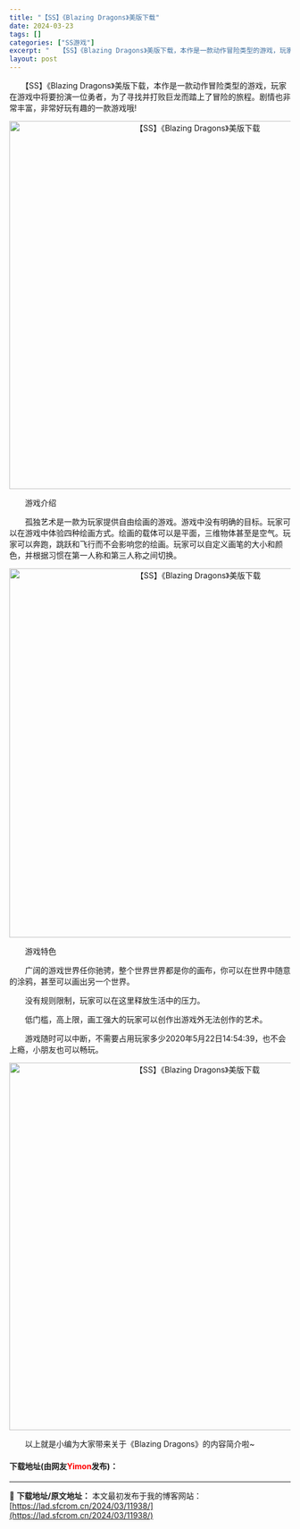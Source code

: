 ```yaml
---
title: "【SS】《Blazing Dragons》美版下载"
date: 2024-03-23
tags: []
categories: ["SS游戏"]
excerpt: "　　【SS】《Blazing Dragons》美版下载，本作是一款动作冒险类型的游戏，玩家在游戏中将要扮演一位勇者，为了寻找并打败巨龙而踏上了冒险的旅程。剧情也非常丰富，非常好玩有趣的一款游戏哦! 　　游戏介绍 　　孤独艺术是一款为玩家提供自由绘画的游戏。游戏中没有明确的目标。玩家可以在游戏中体验四&hellip;"
layout: post
---
```


 <p>　　【SS】《Blazing Dragons》美版下载，本作是一款动作冒险类型的游戏，玩家在游戏中将要扮演一位勇者，为了寻找并打败巨龙而踏上了冒险的旅程。剧情也非常丰富，非常好玩有趣的一款游戏哦!</p> <p align="center"><img align="" border="0" src="https://lad.sfcrom.cn/wp-content/uploads/2024/03/20240323_65fefb7051632.png" width="659" alt="【SS】《Blazing Dragons》美版下载" /></p> <p>　　游戏介绍</p> <p>　　孤独艺术是一款为玩家提供自由绘画的游戏。游戏中没有明确的目标。玩家可以在游戏中体验四种绘画方式。绘画的载体可以是平面，三维物体甚至是空气。玩家可以奔跑，跳跃和飞行而不会影响您的绘画。玩家可以自定义画笔的大小和颜色，并根据习惯在第一人称和第三人称之间切换。</p> <p align="center"><img align="" border="0" src="https://lad.sfcrom.cn/wp-content/uploads/2024/03/20240323_65fefb70f3859.png" width="661" alt="【SS】《Blazing Dragons》美版下载" /></p> <p>　　游戏特色</p> <p>　　广阔的游戏世界任你驰骋，整个世界世界都是你的画布，你可以在世界中随意的涂鸦，甚至可以画出另一个世界。</p> <p>　　没有规则限制，玩家可以在这里释放生活中的压力。</p> <p>　　低门槛，高上限，画工强大的玩家可以创作出游戏外无法创作的艺术。</p> <p>　　游戏随时可以中断，不需要占用玩家多少2020年5月22日14:54:39，也不会上瘾，小朋友也可以畅玩。</p> <p align="center"><img align="" border="0" src="https://lad.sfcrom.cn/wp-content/uploads/2024/03/20240323_65fefb71accca.png" width="658" alt="【SS】《Blazing Dragons》美版下载" /></p> <p>　　以上就是小编为大家带来关于《Blazing Dragons》的内容简介啦~</p> <p><h4>下载地址(由网友<font color="red">Yimon</font>发布)：</h4></p> 

---
📖 **下载地址/原文地址：** 本文最初发布于我的博客网站：[https://lad.sfcrom.cn/2024/03/11938/](https://lad.sfcrom.cn/2024/03/11938/)
